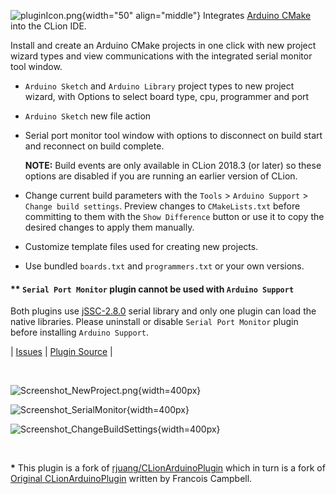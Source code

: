 ![pluginIcon.png](https://github.com/vsch/CLionArduinoPlugin/raw/master/resources/META-INF/pluginIcon.png){width="50" align="middle"}
Integrates [Arduino CMake] into the CLion IDE.

Install and create an Arduino CMake projects in one click with new project wizard types and view
communications with the integrated serial monitor tool window.

* `Arduino Sketch` and `Arduino Library` project types to new project wizard, with Options to
  select board type, cpu, programmer and port

* `Arduino Sketch` new file action

* Serial port monitor tool window with options to disconnect on build start and reconnect on
  build complete.

  **NOTE:** Build events are only available in CLion 2018.3 (or later) so these options are
  disabled if you are running an earlier version of CLion.

* Change current build parameters with the `Tools` > `Arduino Support` > `Change build
  settings`. Preview changes to `CMakeLists.txt` before committing to them with the `Show
  Difference` button or use it to copy the desired changes to apply them manually.

* Customize template files used for creating new projects.

* Use bundled `boards.txt` and `programmers.txt` or your own versions.

#### ** `Serial Port Monitor` plugin cannot be used with `Arduino Support`

Both plugins use [jSSC-2.8.0] serial library and only one plugin can load the native libraries.
Please uninstall or disable `Serial Port Monitor` plugin before installing `Arduino Support`.

| [Issues][] | [Plugin Source][] |

<br>

![Screenshot_NewProject.png](https://github.com/vsch/CLionArduinoPlugin/raw/master/assets/images/Screenshot_NewProject.png){width=400px}<br>

<!--![Screenshot_ProjectSettings](https://github.com/vsch/CLionArduinoPlugin/raw/master/assets/images/Screenshot_ProjectSettings.png){width=400px}-->

![Screenshot_SerialMonitor](https://github.com/vsch/CLionArduinoPlugin/raw/master/assets/images/Screenshot_SerialMonitor.png){width=400px}<br>

![Screenshot_ChangeBuildSettings](https://github.com/vsch/CLionArduinoPlugin/raw/master/assets/images/Screenshot_ChangeBuildSettings.png){width=400px}<br>

<!--![Screenshot_ChangeBuildDiff](https://github.com/vsch/CLionArduinoPlugin/raw/master/assets/images/Screenshot_ChangeBuildDiff.png){width=400px}-->

<br>

**\*** This plugin is a fork of [rjuang/CLionArduinoPlugin] which in turn is a fork of
[Original CLionArduinoPlugin] written by Francois Campbell.

[Arduino CMake]: https://github.com/francoiscampbell/arduino-cmake
[Issues]: https://github.com/vsch/CLionArduinoPlugin/issues
[jSSC-2.8.0]: https://github.com/scream3r/java-simple-serial-connector
[Original CLionArduinoPlugin]: https://github.com/francoiscampbell/CLionArduinoPlugin
[Plugin Source]: https://github.com/vsch/CLionArduinoPlugin
[rjuang/CLionArduinoPlugin]: https://github.com/rjuang/CLionArduinoPlugin

